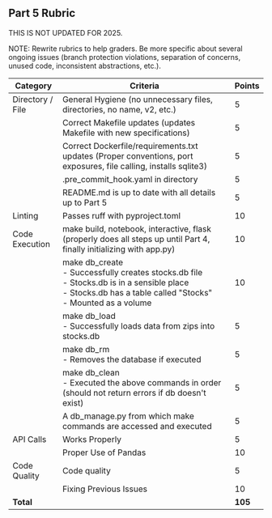 ## Part 5 Rubric

THIS IS NOT UPDATED FOR 2025.

NOTE: Rewrite rubrics to help graders. Be more specific about several ongoing issues (branch protection violations, separation of concerns, unused code, inconsistent abstractions, etc.).


| Category | Criteria | Points |
|----------|----------|---------|
| Directory / File | General Hygiene (no unnecessary files, directories, no name, v2, etc.) | 5 |
| | Correct Makefile updates (updates Makefile with new specifications) | 5 |
| | Correct Dockerfile/requirements.txt updates (Proper conventions, port exposures, file calling, installs sqlite3) | 5 |
| | .pre_commit_hook.yaml in directory | 5 |
| | README.md is up to date with all details up to Part 5 | 5 |
| Linting | Passes ruff with pyproject.toml | 10 |
| Code Execution | make build, notebook, interactive, flask (properly does all steps up until Part 4, finally initializing with app.py) | 10 |
| | make db_create<br>- Successfully creates stocks.db file<br>- Stocks.db is in a sensible place<br>- Stocks.db has a table called "Stocks"<br>- Mounted as a volume | 10 |
| | make db_load<br>- Successfully loads data from zips into stocks.db | 5 |
| | make db_rm<br>- Removes the database if executed | 5 |
| | make db_clean<br>- Executed the above commands in order (should not return errors if db doesn't exist) | 5 |
| | A db_manage.py from which make commands are accessed and executed | 5 |
| API Calls | Works Properly | 5 |
| | Proper Use of Pandas | 10 |
| Code Quality | Code quality | 5 |
| | Fixing Previous Issues | 10 |
| **Total** | | **105** |